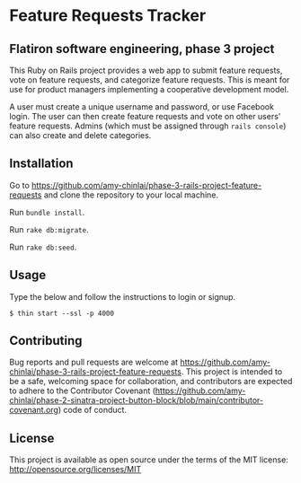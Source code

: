 # Feature Requests Tracker

## Flatiron software engineering, phase 3 project

This Ruby on Rails project provides a web app to submit feature requests, vote on feature requests, and categorize feature requests. This is meant for use for product managers implementing a cooperative development model.

A user must create a unique username and password, or use Facebook login. The user can then create feature requests and vote on other users' feature requests. Admins (which must be assigned through `rails console`) can also create and delete categories.

## Installation

Go to https://github.com/amy-chinlai/phase-3-rails-project-feature-requests and clone the repository to your local machine.

Run `bundle install`.

Run `rake db:migrate`.

Run `rake db:seed`.

## Usage

Type the below and follow the instructions to login or signup.

`$ thin start --ssl -p 4000`

## Contributing

Bug reports and pull requests are welcome at https://github.com/amy-chinlai/phase-3-rails-project-feature-requests. This project is intended to be a safe, welcoming space for collaboration, and contributors are expected to adhere to the Contributor Covenant (https://github.com/amy-chinlai/phase-2-sinatra-project-button-block/blob/main/contributor-covenant.org) code of conduct.


## License

This project is available as open source under the terms of the MIT license: http://opensource.org/licenses/MIT